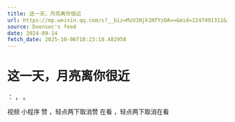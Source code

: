 ```yaml
---
title: 这一天，月亮离你很近
url: https://mp.weixin.qq.com/s?__biz=MzU1Njk1NTYzOA==&mid=2247491311&idx=1&sn=b14c5203244a8192782e6b6c4958c08d
source: Doonsec's feed
date: 2024-09-14
fetch_date: 2025-10-06T18:23:18.482958
---
```


# 这一天，月亮离你很近

：
，
。

视频
小程序
赞
，轻点两下取消赞
在看
，轻点两下取消在看